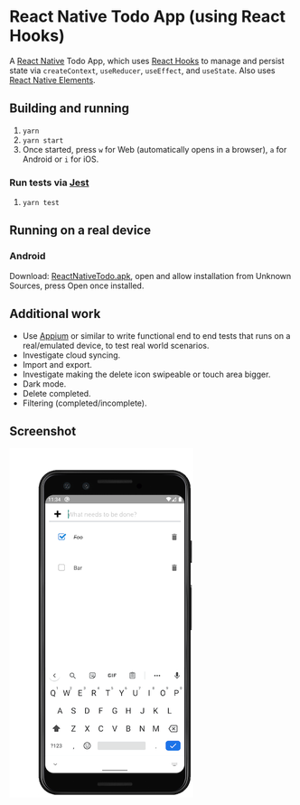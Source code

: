 # React Native Todo App (using React Hooks)

A [React Native](https://reactnative.dev/) Todo App, which uses [React Hooks](https://reactjs.org/docs/hooks-intro.html) to manage and persist state via `createContext`, `useReducer`, `useEffect`, and `useState`. Also uses [React Native Elements](https://react-native-elements.github.io/react-native-elements/).

## Building and running

1. `yarn`
1. `yarn start`
1. Once started, press `w` for Web (automatically opens in a browser), `a` for Android or `i` for iOS.

### Run tests via [Jest](https://jestjs.io/)

1. `yarn test`

## Running on a real device

### Android

Download: [ReactNativeTodo.apk](https://exp-shell-app-assets.s3.us-west-1.amazonaws.com/android/%40sebflipper/ReactNativeTodo-059d54694cc4412084d31feb7a1ce2fb-signed.apk), open and allow installation from Unknown Sources, press Open once installed.

## Additional work

* Use [Appium](http://appium.io/) or similar to write functional end to end tests that runs on a real/emulated device, to test real world scenarios.
* Investigate cloud syncing.
* Import and export.
* Investigate making the delete icon swipeable or touch area bigger.
* Dark mode.
* Delete completed.
* Filtering (completed/incomplete).

## Screenshot

![Screenshot of the React Native Todo App running](todo-app-screenshot.png)
